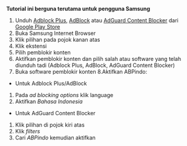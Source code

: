 **Tutorial ini berguna terutama untuk pengguna Samsung**
1. Unduh [Adblock Plus](https://play.google.com/store/apps/details?id=org.adblockplus.adblockplussbrowser), [AdBlock](https://play.google.com/store/apps/details?id=com.betafish.adblocksbrowser) atau [AdGuard Content Blocker](https://play.google.com/store/apps/details?id=com.adguard.android.contentblocker) dari [Google Play Store](https://play.google.com)
2. Buka Samsung Internet Browser
3. Klik pilihan pada pojok kanan atas
4. Klik ekstensi
5. Pilih pemblokir konten
6. Aktifkan pemblokir konten dan pilih salah atau software yang telah diunduh tadi (Adblock Plus, AdBlock, AdGuard Content Blocker)
7. Buka software pemblokir konten
8.Aktifkan ABPindo:
- Untuk Adblock Plus/AdBlock
1. Pada *ad blocking options* klik language
2. Aktifkan *Bahasa Indonesia*
- Untuk AdGuard Content Blocker
1. Klik pilihan di pojok kiri atas
2. Klik *filters*
3. Cari *ABPindo* kemudian aktifkan
